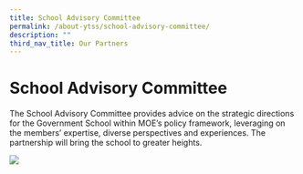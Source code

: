 ```yaml
---
title: School Advisory Committee
permalink: /about-ytss/school-advisory-committee/
description: ""
third_nav_title: Our Partners
---
```

# **School Advisory Committee**
  
The School Advisory Committee provides advice on the strategic directions for the Government School within MOE’s policy framework, leveraging on the members’ expertise, diverse perspectives and experiences. The partnership will bring the school to greater heights.

![](/images/sac%20member%20board.png)